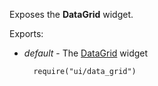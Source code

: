 Exposes the **DataGrid** widget.

Exports:

- *default* - The [DataGrid](/api-reference/10%20UI%20Widgets/dxDataGrid '/Documentation/ApiReference/UI_Widgets/dxDataGrid/') widget

        require("ui/data_grid")
